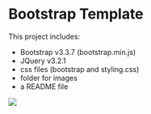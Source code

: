 # Bootstrap Template

This project includes:
- Bootstrap v3.3.7 (bootstrap.min.js)
- JQuery v3.2.1
- css files (bootstrap and styling.css)
- folder for images
- a README file

![](https://i.imgur.com/9PmZ0Ks.png)
